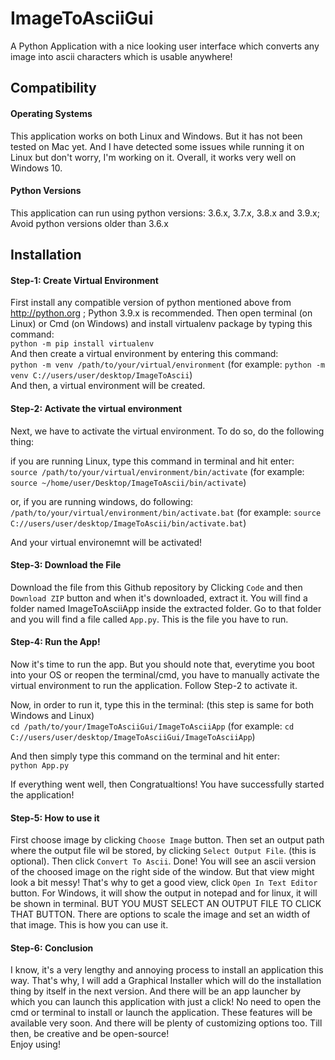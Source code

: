 # ImageToAsciiGui
A Python Application with a nice looking user interface which converts any image into ascii characters which is usable anywhere!


## Compatibility
#### Operating Systems
This application works on both Linux and Windows. But it has not been tested on Mac yet. And I have detected some issues while running it on Linux but don't worry, I'm working on it. Overall, it works very well on Windows 10.
#### Python Versions
This application can run using python versions: 3.6.x, 3.7.x, 3.8.x and 3.9.x;
Avoid python versions older than 3.6.x

## Installation

#### Step-1: Create Virtual Environment
First install any compatible version of python mentioned above from http://python.org ; Python 3.9.x is recommended. Then open terminal (on Linux) or Cmd (on Windows) and install virtualenv package by typing this command:\
`python -m pip install virtualenv`\
And then create a virtual environment by entering this command:\
`python -m venv /path/to/your/virtual/environment` (for example: `python -m venv C://users/user/desktop/ImageToAscii`)\
And then, a virtual environment will be created.

#### Step-2: Activate the virtual environment
Next, we have to activate the virtual environment. To do so, do the following thing:

if you are running Linux, type this command in terminal and hit enter:\
`source /path/to/your/virtual/environment/bin/activate` (for example: `source ~/home/user/Desktop/ImageToAscii/bin/activate`)

or, if you are running windows, do following:\
`/path/to/your/virtual/environment/bin/activate.bat` (for example: `source C://users/user/desktop/ImageToAscii/bin/activate.bat`)

And your virtual environemnt will be activated!

#### Step-3: Download the File
Download the file from this Github repository by Clicking `Code` and then `Download ZIP` button and when it's downloaded, extract it. You will find a folder named ImageToAsciiApp inside the extracted folder. Go to that folder and you will find a file called `App.py`. This is the file you have to run.

#### Step-4: Run the App!
Now it's time to run the app. But you should note that, everytime you boot into your OS or reopen the terminal/cmd, you have to manually activate the virtual environment to run the application. Follow Step-2 to activate it.

Now, in order to run it, type this in the terminal: (this step is same for both Windows and Linux)\
`cd /path/to/your/ImageToAsciiGui/ImageToAsciiApp` (for example: `cd C://users/user/desktop/ImageToAsciiGui/ImageToAsciiApp`)

And then simply type this command on the terminal and hit enter:\
`python App.py`

If everything went well, then Congratualtions! You have successfully started the application!

#### Step-5: How to use it
First choose image by clicking `Choose Image` button. Then set an output path where the output file wil be stored, by clicking `Select Output File`. (this is optional). Then click `Convert To Ascii`. Done! You will see an ascii version of the choosed image on the right side of the window. But that view might look a bit messy! That's why to get a good view, click `Open In Text Editor` button. For Windows, it will show the output in notepad and for linux, it will be shown in terminal. BUT YOU MUST SELECT AN OUTPUT FILE TO CLICK THAT BUTTON. There are options to scale the image and set an width of that image. This is how you can use it.

#### Step-6: Conclusion
I know, it's a very lengthy and annoying process to install an application this way. That's why, I will add a Graphical Installer which will do the installation thing by itself in the next version. And there will be an app launcher by which you can launch this application with just a click! No need to open the cmd or terminal to install or launch the application. These features will be available very soon. And there will be plenty of customizing options too. Till then, be creative and be open-source!\
Enjoy using!
